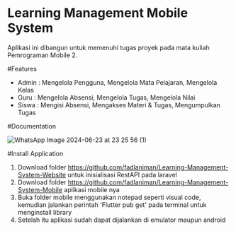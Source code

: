 # Learning Management Mobile System
Aplikasi ini dibangun untuk memenuhi tugas proyek pada mata kuliah Pemrograman Mobile 2.

#Features
- Admin : Mengelola Pengguna, Mengelola Mata Pelajaran, Mengelola Kelas
- Guru : Mengelola Absensi, Mengelola Tugas, Mengelola Nilai
- Siswa : Mengisi Absensi, Mengakses Materi & Tugas, Mengumpulkan Tugas


#Documentation

![WhatsApp Image 2024-06-23 at 23 25 56 (1)](https://github.com/fadlaniman/Learning-Management-System-Mobile/assets/115203573/bd1d8880-f73d-47ee-b94e-655c91a8e076)



#Install Application
1. Download folder https://github.com/fadlaniman/Learning-Management-System-Website untuk inisialisasi RestAPI pada laravel
2. Download folder https://github.com/fadlaniman/Learning-Management-System-Mobile aplikasi mobile nya
3. Buka folder mobile menggunakan notepad seperti visual code, kemudian jalankan perintah 'Flutter pub get' pada terminal untuk menginstall library
4. Setelah itu aplikasi sudah dapat dijalankan di emulator maupun android







   
